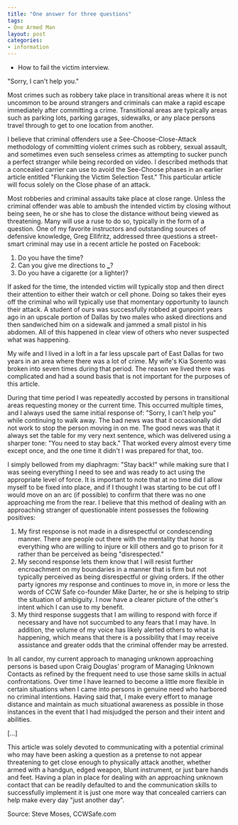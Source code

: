 ```yaml
---
title: "One answer for three questions"
tags:
- One Armed Man
layout: post
categories:
- information
---
```


- How to fail the victim interview.

"Sorry, I can't help you."

Most crimes such as robbery take place in transitional areas where it is not uncommon to be around strangers and criminals can make a rapid escape immediately after committing a crime. Transitional areas are typically areas such as parking lots, parking garages, sidewalks, or any place persons travel through to get to one location from another.

I believe that criminal offenders use a See-Choose-Close-Attack methodology of committing violent crimes such as robbery, sexual assault, and sometimes even such senseless crimes as attempting to sucker punch a perfect stranger while being recorded on video. I described methods that a concealed carrier can use to avoid the See-Choose phases in an earlier article entitled "Flunking the Victim Selection Test." This particular article will focus solely on the Close phase of an attack.

Most robberies and criminal assaults take place at close range. Unless the criminal offender was able to ambush the intended victim by closing without being seen, he or she has to close the distance without being viewed as threatening. Many will use a ruse to do so, typically in the form of a question. One of my favorite instructors and outstanding sources of defensive knowledge, Greg Ellifritz, addressed three questions a street-smart criminal may use in a recent article he posted on Facebook:

1. Do you have the time?
2. Can you give me directions to **\_**?
3. Do you have a cigarette (or a lighter)?

If asked for the time, the intended victim will typically stop and then direct their attention to either their watch or cell phone. Doing so takes their eyes off the criminal who will typically use that momentary opportunity to launch their attack. A student of ours was successfully robbed at gunpoint years ago in an upscale portion of Dallas by two males who asked directions and then sandwiched him on a sidewalk and jammed a small pistol in his abdomen. All of this happened in clear view of others who never suspected what was happening.

My wife and I lived in a loft in a far less upscale part of East Dallas for two years in an area where there was a lot of crime. My wife's Kia Sorento was broken into seven times during that period. The reason we lived there was complicated and had a sound basis that is not important for the purposes of this article.

During that time period I was repeatedly accosted by persons in transitional areas requesting money or the current time. This occurred multiple times, and I always used the same initial response of: "Sorry, I can't help you" while continuing to walk away. The bad news was that it occasionally did not work to stop the person moving in on me. The good news was that it always set the table for my very next sentence, which was delivered using a sharper tone: "You need to stay back." That worked every almost every time except once, and the one time it didn't I was prepared for that, too.

I simply bellowed from my diaphragm: "Stay back!" while making sure that I was seeing everything I need to see and was ready to act using the appropriate level of force. It is important to note that at no time did I allow myself to be fixed into place, and if I thought I was starting to be cut off I would move on an arc (if possible) to confirm that there was no one approaching me from the rear. I believe that this method of dealing with an approaching stranger of questionable intent possesses the following positives:

1. My first response is not made in a disrespectful or condescending manner. There are people out there with the mentality that honor is everything who are willing to injure or kill others and go to prison for it rather than be perceived as being "disrespected."
2. My second response lets them know that I will resist further encroachment on my boundaries in a manner that is firm but not typically perceived as being disrespectful or giving orders. If the other party ignores my response and continues to move in, in more or less the words of CCW Safe co-founder Mike Darter, he or she is helping to strip the situation of ambiguity. I now have a clearer picture of the other's intent which I can use to my benefit.
3. My third response suggests that I am willing to respond with force if necessary and have not succumbed to any fears that I may have. In addition, the volume of my voice has likely alerted others to what is happening, which means that there is a possibility that I may receive assistance and greater odds that the criminal offender may be arrested.

In all candor, my current approach to managing unknown approaching persons is based upon Craig Douglas' program of Managing Unknown Contacts as refined by the frequent need to use those same skills in actual confrontations. Over time I have learned to become a little more flexible in certain situations when I came into persons in genuine need who harbored no criminal intentions. Having said that, I make every effort to manage distance and maintain as much situational awareness as possible in those instances in the event that I had misjudged the person and their intent and abilities.

\[...\]

This article was solely devoted to communicating with a potential criminal who may have been asking a question as a pretense to not appear threatening to get close enough to physically attack another, whether armed with a handgun, edged weapon, blunt instrument, or just bare hands and feet. Having a plan in place for dealing with an approaching unknown contact that can be readily defaulted to and the communication skills to successfully implement it is just one more way that concealed carriers can help make every day "just another day".

Source: Steve Moses, CCWSafe.com